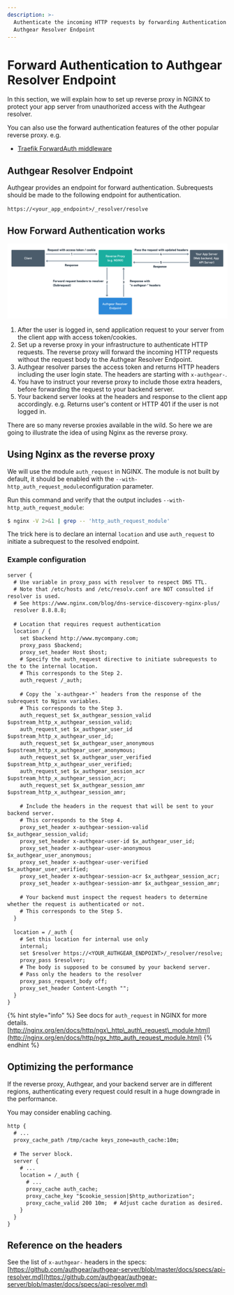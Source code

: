 ```yaml
---
description: >-
  Authenticate the incoming HTTP requests by forwarding Authentication to
  Authgear Resolver Endpoint
---
```


# Forward Authentication to Authgear Resolver Endpoint

In this section, we will explain how to set up reverse proxy in NGINX to protect your app server from unauthorized access with the Authgear resolver.

You can also use the forward authentication features of the other popular reverse proxy. e.g.

* [Traefik ForwardAuth middleware](https://doc.traefik.io/traefik/middlewares/forwardauth/)

## Authgear Resolver Endpoint

Authgear provides an endpoint for forward authentication. Subrequests should be made to the following endpoint for authentication.

`https://<your_app_endpoint>/_resolver/resolve`

## How Forward Authentication works

![](../../.gitbook/assets/how-forward-authentication-works.png)

1. After the user is logged in, send application request to your server from the client app with access token/cookies.
2. Set up a reverse proxy in your infrastructure to authenticate HTTP requests. The reverse proxy will forward the incoming HTTP requests without the request body to the Authgear Resolver Endpoint.
3. Authgear resolver parses the access token and returns HTTP headers including the user login state. The headers are starting with `x-authgear-`.
4. You have to instruct your reverse proxy to include those extra headers, before forwarding the request to your backend server.
5. Your backend server looks at the headers and response to the client app accordingly. e.g. Returns user's content or HTTP 401 if the user is not logged in.

There are so many reverse proxies available in the wild. So here we are going to illustrate the idea of using Nginx as the reverse proxy.

## Using Nginx as the reverse proxy

We will use the module `auth_request` in NGINX. The module is not built by default, it should be enabled with the `--with-http_auth_request_module`configuration parameter.

Run this command and verify that the output includes `--with-http_auth_request_module`:

```bash
$ nginx -V 2>&1 | grep -- 'http_auth_request_module'
```

The trick here is to declare an internal `location` and use `auth_request` to initiate a subrequest to the resolved endpoint.

### Example configuration

```text
server {
  # Use variable in proxy_pass with resolver to respect DNS TTL.
  # Note that /etc/hosts and /etc/resolv.conf are NOT consulted if resolver is used.
  # See https://www.nginx.com/blog/dns-service-discovery-nginx-plus/
  resolver 8.8.8.8;
  
  # Location that requires request authentication
  location / {
    set $backend http://www.mycompany.com;
    proxy_pass $backend;
    proxy_set_header Host $host;
    # Specify the auth_request directive to initiate subrequests to the to the internal location.
    # This corresponds to the Step 2.
    auth_request /_auth;

    # Copy the `x-authgear-*` headers from the response of the subrequest to Nginx variables.
    # This corresponds to the Step 3.
    auth_request_set $x_authgear_session_valid $upstream_http_x_authgear_session_valid;
    auth_request_set $x_authgear_user_id $upstream_http_x_authgear_user_id;
    auth_request_set $x_authgear_user_anonymous $upstream_http_x_authgear_user_anonymous;
    auth_request_set $x_authgear_user_verified $upstream_http_x_authgear_user_verified;
    auth_request_set $x_authgear_session_acr $upstream_http_x_authgear_session_acr;
    auth_request_set $x_authgear_session_amr $upstream_http_x_authgear_session_amr;

    # Include the headers in the request that will be sent to your backend server.
    # This corresponds to the Step 4.
    proxy_set_header x-authgear-session-valid $x_authgear_session_valid;
    proxy_set_header x-authgear-user-id $x_authgear_user_id;
    proxy_set_header x-authgear-user-anonymous $x_authgear_user_anonymous;
    proxy_set_header x-authgear-user-verified $x_authgear_user_verified;
    proxy_set_header x-authgear-session-acr $x_authgear_session_acr;
    proxy_set_header x-authgear-session-amr $x_authgear_session_amr;

    # Your backend must inspect the request headers to determine whether the request is authenticated or not.
    # This corresponds to the Step 5.
  }

  location = /_auth {
    # Set this location for internal use only
    internal;
    set $resolver https://<YOUR_AUTHGEAR_ENDPOINT>/_resolver/resolve;
    proxy_pass $resolver;
    # The body is supposed to be consumed by your backend server.
    # Pass only the headers to the resolver
    proxy_pass_request_body off;
    proxy_set_header Content-Length "";
  }
}
```

{% hint style="info" %}
See docs for `auth_request` in NGINX for more details. [http://nginx.org/en/docs/http/ngx\_http\_auth\_request\_module.html](http://nginx.org/en/docs/http/ngx_http_auth_request_module.html)
{% endhint %}

## Optimizing the performance

If the reverse proxy, Authgear, and your backend server are in different regions, authenticating every request could result in a huge downgrade in the performance.

You may consider enabling caching.

```text
http {
  # ...
  proxy_cache_path /tmp/cache keys_zone=auth_cache:10m;

  # The server block.
  server {
    # ...
    location = /_auth {
      # ...
      proxy_cache auth_cache;
      proxy_cache_key "$cookie_session|$http_authorization";
      proxy_cache_valid 200 10m;  # Adjust cache duration as desired.
    }
  }
}
```

## Reference on the headers

See the list of `x-authgear-` headers in the specs: [https://github.com/authgear/authgear-server/blob/master/docs/specs/api-resolver.md](https://github.com/authgear/authgear-server/blob/master/docs/specs/api-resolver.md)

